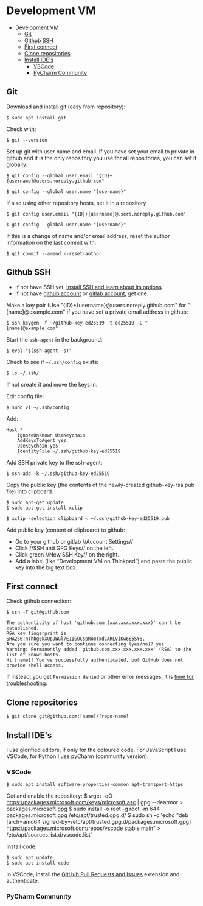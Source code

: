 # Development VM

- [Development VM](#development-vm)
  - [Git](#git)
  - [Github SSH](#github-ssh)
  - [First connect](#first-connect)
  - [Clone repositories](#clone-repositories)
  - [Install IDE's](#install-ides)
    - [VSCode](#vscode)
    - [PyCharm Community](#pycharm-community)

## Git

Download and install git (easy from repository):

    $ sudo apt install git

Check with:

    $ git --version

Set up git with user name and email. If you have set your email to private in github and it is the only repository you use for all repositories, you can set it globally: 

    $ git config --global user.email "{ID}+{username}@users.noreply.github.com"

    $ git config --global user.name "{username}"

If also using other repository hosts, set it in a repository

    $ git config user.email "{ID}+{username}@users.noreply.github.com"

    $ git config --global user.name "{username}"

If this is a change of name and/or email address, reset the author information on the last commit with:

    $ git commit --amend --reset-author

## Github SSH

* If not have SSH yet, [install SSH and learn about its options](../ssh.md).
* If not have [github account](https://github.com/) or [gitlab account](https://about.gitlab.com/), get one.

Make a key pair (Use "{ID}+{username}@users.noreply.github.com" for "[name]@example.com" if you have set a private email address in github:

    $ ssh-keygen -f ~/github-key-ed25519 -t ed25519 -C "[name]@example.com" 

Start the `ssh-agent` in the background:

    $ eval "$(ssh-agent -s)"

Check to see if `~/.ssh/config` exists:

    $ ls ~/.ssh/

If not create it and move the keys in.

Edit config file:

    $ sudo vi ~/.ssh/config

Add:

    Host *
        IgnoreUnknown UseKeychain
        AddKeysToAgent yes
        UseKeychain yes
        IdentityFile ~/.ssh/github-key-ed25519

Add SSH private key to the ssh-agent:

    $ ssh-add -k ~/.ssh/github-key-ed25519

Copy the public key (the contents of the newly-created github-key-rsa.pub file) into clipboard.

    $ sudo apt-get update
    $ sudo apt-get install xclip

    $ xclip -selection clipboard < ~/.ssh/github-key-ed25519.pub

Add public key (content of clipboard) to github:
* Go to your github or gitlab //Account Settings//
* Click //SSH and GPG Keys// on the left.
* Click green //New SSH Key// on the right.
* Add a label (like “Development VM on Thinkpad”) and paste the public key into the big text box.

## First connect

Check github connection:

    $ ssh -T git@github.com
    
    The authenticity of host 'github.com (xxx.xxx.xxx.xxx)' can't be established.
    RSA key fingerprint is SHA256:nThbg6kXUpJWGl7E1IGOCspRomTxdCARLviKw6E5SY8.
    Are you sure you want to continue connecting (yes/no)? yes
    Warning: Permanently added 'github.com,xxx.xxx.xxx.xxx' (RSA) to the list of known hosts.
    Hi [name]! You've successfully authenticated, but GitHub does not provide shell access.

If instead, you get `Permission denied` or other error messages, it is [time for troubleshooting](https://docs.github.com/en/github/authenticating-to-github/troubleshooting-ssh/error-permission-denied-publickey).

## Clone repositories

    $ git clone git@github.com:[name]/[repo-name]

## Install IDE's

I use glorified editors, if only for the coloured code. For JavaScript I use VSCode, for Python I use pyCharm (community version).

### VSCode

    $ sudo apt install software-properties-common apt-transport-https

Get and enable the repository:
    $ wget -qO- https://packages.microsoft.com/keys/microsoft.asc | gpg --dearmor > packages.microsoft.gpg
    $ sudo install -o root -g root -m 644 packages.microsoft.gpg /etc/apt/trusted.gpg.d/
    $ sudo sh -c 'echo "deb [arch=amd64 signed-by=/etc/apt/trusted.gpg.d/packages.microsoft.gpg] https://packages.microsoft.com/repos/vscode stable main" > /etc/apt/sources.list.d/vscode.list'

Install code:

    $ sudo apt update
    $ sudo apt install code

In VSCode, install the [GitHub Pull Requests and Issues](https://marketplace.visualstudio.com/items?itemName=GitHub.vscode-pull-request-github) extension and authenticate.

### PyCharm Community
